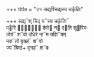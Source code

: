 +++
title = "२१ सद्यश्चिद्यस्य चर्कृतिः"

+++
सद्य᳓श् चिद् य᳓स्य चर्कृतिः᳓  
प᳓रि द्यां᳐᳓ देवो᳓ न᳓ ए᳓ति सू᳓रियः  
त्वेषं᳓ श᳓वो दधिरे ना᳓म यज्ञि᳓यम्  
मरु᳓तो वृत्रहं᳓ श᳓वो  
ज्य᳓यिष्ठं+ वृत्रहं᳓ श᳓वः